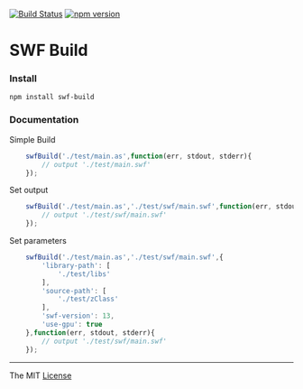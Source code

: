 [![Build Status](https://travis-ci.org/webcaetano/swf-build.svg)](https://travis-ci.org/webcaetano/swf-build) [![npm version](https://badge.fury.io/js/swf-build.svg)](http://badge.fury.io/js/swf-build)

# SWF Build

### Install
```
npm install swf-build
```

### Documentation

Simple Build
```javascript
	swfBuild('./test/main.as',function(err, stdout, stderr){
		// output './test/main.swf'
	}); 
```


Set output
```javascript
	swfBuild('./test/main.as','./test/swf/main.swf',function(err, stdout, stderr){
		// output './test/swf/main.swf'
	}); 
```

Set parameters
```javascript
	swfBuild('./test/main.as','./test/swf/main.swf',{
		'library-path': [
			'./test/libs'
		],
		'source-path': [
			'./test/zClass'
		],
		'swf-version': 13,
		'use-gpu': true
	},function(err, stdout, stderr){
		// output './test/swf/main.swf'
	}); 
```

---------------------------------

The MIT [License](https://raw.githubusercontent.com/webcaetano/swf-build/master/LICENSE.md)
